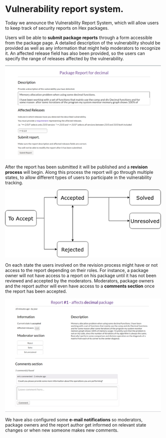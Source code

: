 
# Vulnerability report system.

Today we announce the Vulnerability Report System, which will allow users to keep track of security reports on Hex packages.

Users will be able to **submit package reports** through a form accessible from the package page.  A detailed description of the vulnerability should be provided as well as any information that might help moderators to recognize it. An affected release field has also been provided, so the users can specify the range of releases affected by the vulnerability.

![package_report_state_diagram](https://raw.githubusercontent.com/LoisSotoLopez/gsoc2020/master/docs/write-report-02.png)


After the report has been submitted it will be published and a **revision process** will begin.  Along this process the report will go through multiple states, to allow different types of users to participate in the vulnerability tracking.

![package_report_state_diagram](https://raw.githubusercontent.com/LoisSotoLopez/gsoc2020/master/docs/state-diagram-final.png)


On each state the users involved on the revision process might have or not access to the report depending on their roles. For instance, a package owner will not have access to a report on his package until it has not been reviewed and accepted by the moderators. Moderators, package owners and the report author will even have access to a **comments section** once the report has been accepted. 

![package_report_state_diagram](https://raw.githubusercontent.com/LoisSotoLopez/gsoc2020/master/docs/show-report-01.png)

We have also configured some **e-mail notifications** so moderators, package owners and the report author get informed on relevant state changes or when new someone makes new comments.




